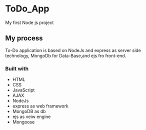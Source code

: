 # ToDo_App

My first Node js project

## My process

To-Do application is based on NodeJs and express as server side technology, MongoDb for Data-Base,and ejs fro front-end.

### Built with

- HTML
- CSS
- JavaScript
- AJAX
- NodeJs
- express as web framework
- MongoDB as db
- ejs as veiw engine
- Mongoose
